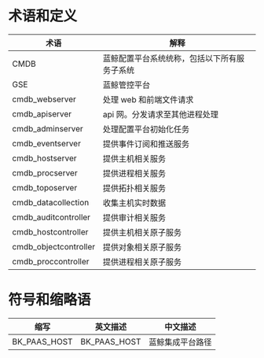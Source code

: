 # 术语和定义

|术语|解释|
|--|--|
|CMDB|蓝鲸配置平台系统统称，包括以下所有服务子系统|
|GSE|蓝鲸管控平台|
|cmdb_webserver|处理 web 和前端文件请求|
|cmdb_apiserver|api 网。分发请求至其他进程处理|
|cmdb_adminserver|处理配置平台初始化任务|
|cmdb_eventserver|提供事件订阅和推送服务|
|cmdb_hostserver|提供主机相关服务|
|cmdb_procserver|提供进程相关服务|
|cmdb_toposerver|提供拓扑相关服务|
|cmdb_datacollection|收集主机实时数据|
|cmdb_auditcontroller|提供审计相关服务|
|cmdb_hostcontroller|提供主机相关原子服务|
|cmdb_objectcontroller|提供对象相关原子服务|
|cmdb_proccontroller|提供进程相关原子服务|

# 符号和缩略语

|缩写|英文描述|中文描述|
|--|--|--|
|BK_PAAS_HOST|BK_PAAS_HOST|蓝鲸集成平台路径|
